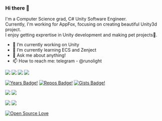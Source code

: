 ### Hi there 👋
I'm a Computer Science grad, C# Unity Software Engineer.  
Currently, I'm working for AppFox, focusing on creating beautiful Unity3d project.  
I enjoy getting exprertise in Unity development and making pet projects🎈.  
  
- 🔭 I’m currently working on Unity
- 🌱 I’m currently learning ECS and Zenject
- 💬 Ask me about anything!
- 📫 How to reach me: telegram - @runolight

[![](https://img.shields.io/badge/C%23-239120?style=for-the-badge&logo=c-sharp&logoColor=white)](https://github.com/RunoLight)
[![](https://img.shields.io/badge/Unity-100000?style=for-the-badge&logo=unity&logoColor=white)](https://github.com/RunoLight)
[![](https://img.shields.io/badge/.NET-5C2D91?style=for-the-badge&logo=.net&logoColor=white)](https://github.com/RunoLight)
[![](https://img.shields.io/badge/Amazon_AWS-232F3E?style=for-the-badge&logo=amazon-aws&logoColor=white)](https://github.com/RunoLight)

[![Years Badge!](https://badges.pufler.dev/years/runolight)](https://github.com/RunoLight)
[![Repos Badge!](https://badges.pufler.dev/repos/runolight)](https://github.com/RunoLight)
[![Gists Badge!](https://badges.pufler.dev/gists/runolight)](https://github.com/RunoLight)

[![](	https://img.shields.io/badge/Node.js-43853D?style=for-the-badge&logo=node.js&logoColor=white)](https://github.com/RunoLight)
[![](https://img.shields.io/badge/Express.js-404D59?style=for-the-badge)](https://github.com/RunoLight)

[![](https://img.shields.io/badge/PostgreSQL-316192?style=for-the-badge&logo=postgresql&logoColor=white)](https://github.com/RunoLight)
[![](https://img.shields.io/badge/MongoDB-4EA94B?style=for-the-badge&logo=mongodb&logoColor=white)](https://github.com/RunoLight)

[![Open Source Love](https://badges.frapsoft.com/os/v1/open-source.svg?v=103)](https://github.com/ellerbrock/open-source-badges/)  
